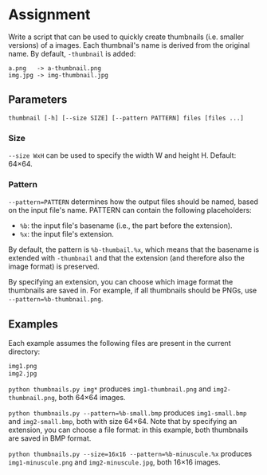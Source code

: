 # Assignment

Write a script that can be used to quickly create thumbnails (i.e. smaller versions) of a images.
Each thumbnail's name is derived from the original name. By default, `-thumbnail` is added:

```text
a.png   -> a-thumbnail.png
img.jpg -> img-thumbnail.jpg
```

## Parameters

```text
thumbnail [-h] [--size SIZE] [--pattern PATTERN] files [files ...]
```

### Size

`--size WxH` can be used to specify the width W and height H. Default: 64&times;64.

### Pattern

`--pattern=PATTERN` determines how the output files should be named,
based on the input file's name. PATTERN can contain the following placeholders:

* `%b`: the input file's basename (i.e., the part before the extension).
* `%x`: the input file's extension.

By default, the pattern is `%b-thumbail.%x`, which means
that the basename is extended with `-thumbnail` and that the extension
(and therefore also the image format) is preserved.

By specifying an extension, you can choose which image format the thumbnails
are saved in. For example, if all thumbnails should be PNGs, use
`--pattern=%b-thumbnail.png`.

## Examples

Each example assumes the following files are present in the current directory:

```txt
img1.png
img2.jpg
```

`python thumbnails.py img*` produces `img1-thumbnail.png` and `img2-thumbnail.png`, both 64&times;64 images.

`python thumbnails.py --pattern=%b-small.bmp` produces `img1-small.bmp` and `img2-small.bmp`, both with size 64&times;64. Note that by specifying an extension, you can choose a file format:
in this example, both thumbnails are saved in BMP format.

`python thumbnails.py --size=16x16 --pattern=%b-minuscule.%x` produces
`img1-minuscule.png` and `img2-minuscule.jpg`, both 16&times;16 images.
